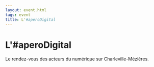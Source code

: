 ```yaml
---
layout: event.html
tags: event
title: L'#aperoDigital
---
```


# L'#aperoDigital

Le rendez-vous des acteurs du numérique sur Charleville-Mézières.
